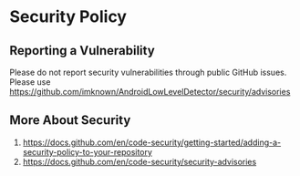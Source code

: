 # Security Policy

## Reporting a Vulnerability
Please do not report security vulnerabilities through public GitHub issues.  
Please use https://github.com/imknown/AndroidLowLevelDetector/security/advisories

## More About Security
1. https://docs.github.com/en/code-security/getting-started/adding-a-security-policy-to-your-repository
1. https://docs.github.com/en/code-security/security-advisories
